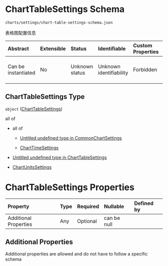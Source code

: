 # ChartTableSettings Schema

```txt
charts/settings/chart-table-settings-schema.json
```

表格图配置信息

| Abstract            | Extensible | Status         | Identifiable            | Custom Properties | Additional Properties | Access Restrictions | Defined In                                                                                                         |
| :------------------ | :--------- | :------------- | :---------------------- | :---------------- | :-------------------- | :------------------ | :----------------------------------------------------------------------------------------------------------------- |
| Can be instantiated | No         | Unknown status | Unknown identifiability | Forbidden         | Allowed               | none                | [chart-table-settings-schema.json](../out/charts/settings/chart-table-settings-schema.json "open original schema") |

## ChartTableSettings Type

`object` ([ChartTableSettings](chart-table-settings-schema.md))

all of

* all of

  * [Untitled undefined type in CommonChartSettings](common-settings-schema-allof-0.md "check type definition")

  * [ChartTimeSettings](settings-time-schema.md "check type definition")

* [Untitled undefined type in ChartTableSettings](chart-table-settings-schema-allof-1.md "check type definition")

* [ChartUnitsSettings](settings-units-schema.md "check type definition")

# ChartTableSettings Properties

| Property              | Type | Required | Nullable    | Defined by |
| :-------------------- | :--- | :------- | :---------- | :--------- |
| Additional Properties | Any  | Optional | can be null |            |

## Additional Properties

Additional properties are allowed and do not have to follow a specific schema
